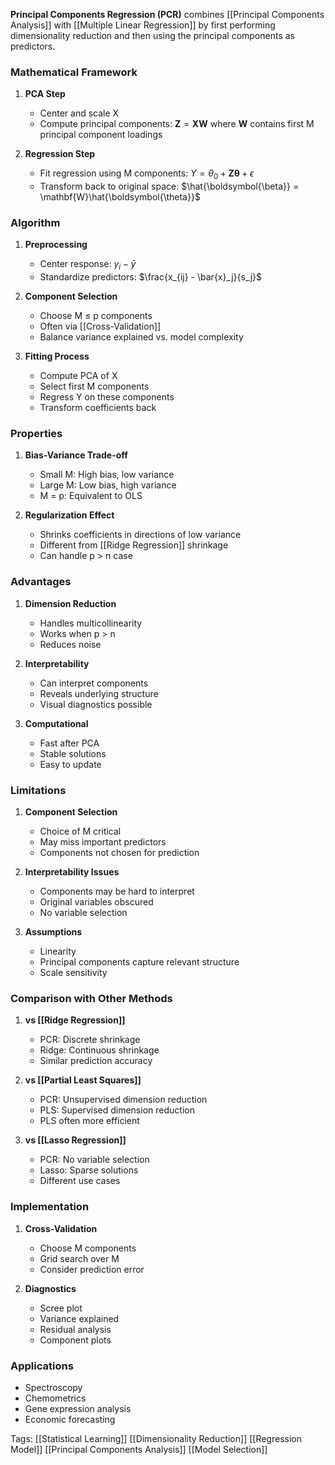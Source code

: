 **Principal Components Regression (PCR)** combines [[Principal Components Analysis]] with [[Multiple Linear Regression]] by first performing dimensionality reduction and then using the principal components as predictors.

### Mathematical Framework

1. **PCA Step**
   - Center and scale X
   - Compute principal components: $\mathbf{Z} = \mathbf{X}\mathbf{W}$
   where $\mathbf{W}$ contains first M principal component loadings

2. **Regression Step**
   - Fit regression using M components:
   $Y = \theta_0 + \mathbf{Z}\boldsymbol{\theta} + \epsilon$
   - Transform back to original space:
   $\hat{\boldsymbol{\beta}} = \mathbf{W}\hat{\boldsymbol{\theta}}$

### Algorithm

1. **Preprocessing**
   - Center response: $y_i - \bar{y}$
   - Standardize predictors: $\frac{x_{ij} - \bar{x}_j}{s_j}$

2. **Component Selection**
   - Choose M ≤ p components
   - Often via [[Cross-Validation]]
   - Balance variance explained vs. model complexity

3. **Fitting Process**
   - Compute PCA of X
   - Select first M components
   - Regress Y on these components
   - Transform coefficients back

### Properties

1. **Bias-Variance Trade-off**
   - Small M: High bias, low variance
   - Large M: Low bias, high variance
   - M = p: Equivalent to OLS

2. **Regularization Effect**
   - Shrinks coefficients in directions of low variance
   - Different from [[Ridge Regression]] shrinkage
   - Can handle p > n case

### Advantages

1. **Dimension Reduction**
   - Handles multicollinearity
   - Works when p > n
   - Reduces noise

2. **Interpretability**
   - Can interpret components
   - Reveals underlying structure
   - Visual diagnostics possible

3. **Computational**
   - Fast after PCA
   - Stable solutions
   - Easy to update

### Limitations

1. **Component Selection**
   - Choice of M critical
   - May miss important predictors
   - Components not chosen for prediction

2. **Interpretability Issues**
   - Components may be hard to interpret
   - Original variables obscured
   - No variable selection

3. **Assumptions**
   - Linearity
   - Principal components capture relevant structure
   - Scale sensitivity

### Comparison with Other Methods

1. **vs [[Ridge Regression]]**
   - PCR: Discrete shrinkage
   - Ridge: Continuous shrinkage
   - Similar prediction accuracy

2. **vs [[Partial Least Squares]]**
   - PCR: Unsupervised dimension reduction
   - PLS: Supervised dimension reduction
   - PLS often more efficient

3. **vs [[Lasso Regression]]**
   - PCR: No variable selection
   - Lasso: Sparse solutions
   - Different use cases

### Implementation

1. **Cross-Validation**
   - Choose M components
   - Grid search over M
   - Consider prediction error

2. **Diagnostics**
   - Scree plot
   - Variance explained
   - Residual analysis
   - Component plots

### Applications
- Spectroscopy
- Chemometrics
- Gene expression analysis
- Economic forecasting

Tags:
[[Statistical Learning]]
[[Dimensionality Reduction]]
[[Regression Model]]
[[Principal Components Analysis]]
[[Model Selection]]
